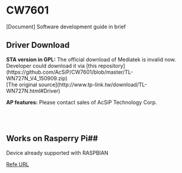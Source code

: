 # CW7601
[Document] Software development guide in brief


<h2> Driver Download </h2>
  <B>STA version in GPL:</B>
    The official download of Mediatek is invalid now.<BR>
    Developer could download it via [this repository](https://github.com/AcSiP/CW7601/blob/master/TL-WN727N_V4_150909.zip)<BR>
    [The original source](http://www.tp-link.tw/download/TL-WN727N.html#Driver) <BR>


  <B>AP features:</B>
	  Please contact sales of AcSiP Technology Corp.

<BR><BR>
## Works on Rasperry Pi##
  Device already supported with RASPBIAN
  
  [Refe URL](https://github.com/AcSiP/CW7601/blob/master/Read_Me/For_Rasperry_Pi.md)
